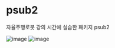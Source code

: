 # psub2
자율주행로봇 강의 시간에 실습한 패키지 psub2

![image](https://github.com/user-attachments/assets/abd90dfb-a2e8-494b-904e-f8d33cf3339e)
![image](https://github.com/user-attachments/assets/cead2ab7-e935-4711-911b-f88e3ed8ce6c)
